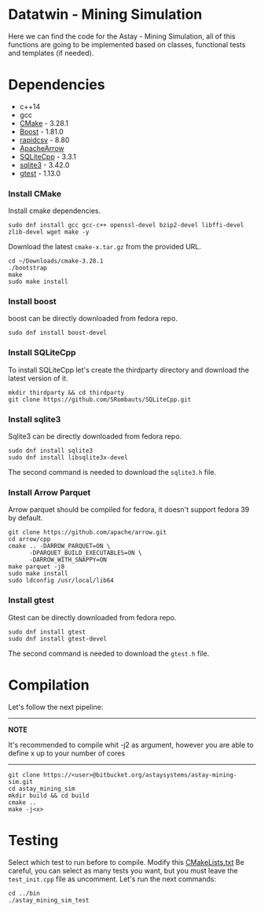 # Datatwin - Mining Simulation

Here we can find the code for the Astay - Mining Simulation, all of this functions are going to be implemented based on classes, functional tests and templates (if needed).

# Dependencies

- c++14
- gcc 
- [CMake](https://cmake.org/download/) - 3.28.1
- [Boost](https://www.boost.org/doc/libs/1_84_0/tools/build/doc/html/index.html#bbv2.installation) - 1.81.0
- [rapidcsv](https://github.com/d99kris/rapidcsv) - 8.80
- [ApacheArrow](https://github.com/apache/arrow/tree/main/cpp)
- [SQLiteCpp](https://github.com/SRombauts/SQLiteCpp) - 3.3.1
- [sqlite3](https://www.linuxcapable.com/install-sqlite-on-fedora-linux/) - 3.42.0
- [gtest](https://gist.github.com/Cartexius/4c437c084d6e388288201aadf9c8cdd5) - 1.13.0

### Install CMake

Install cmake dependencies.
```
sudo dnf install gcc gcc-c++ openssl-devel bzip2-devel libffi-devel zlib-devel wget make -y
```

Download the latest `cmake-x.tar.gz` from the provided URL.
```
cd ~/Downloads/cmake-3.28.1
./bootstrap
make
sudo make install
```

### Install boost 

boost can be directly downloaded from fedora repo.
```
sudo dnf install boost-devel
```

### Install SQLiteCpp

To install SQLiteCpp let's create the thirdparty directory and download the latest version of it.
```
mkdir thirdparty && cd thirdparty
git clone https://github.com/SRombauts/SQLiteCpp.git
```

### Install sqlite3

Sqlite3 can be directly downloaded from fedora repo.
```
sudo dnf install sqlite3
sudo dnf install libsqlite3x-devel
```
The second command is needed to download the `sqlite3.h` file.

### Install Arrow Parquet

Arrow parquet should be compiled for fedora, it doesn't support fedora 39 by default.
```
git clone https://github.com/apache/arrow.git
cd arrow/cpp
cmake .. -DARROW_PARQUET=ON \
      -DPARQUET_BUILD_EXECUTABLES=ON \
      -DARROW_WITH_SNAPPY=ON
make parquet -j8
sudo make install
sudo ldconfig /usr/local/lib64
```

### Install gtest

Gtest can be directly downloaded from fedora repo.
```
sudo dnf install gtest
sudo dnf install gtest-devel
```
The second command is needed to download the `gtest.h` file.

# Compilation

Let's follow the next pipeline:

---
**NOTE**

It's recommended to compile whit -j2 as argument, however you are able to define x up to your number of cores

---

```
git clone https://<user>@bitbucket.org/astaysystems/astay-mining-sim.git
cd astay_mining_sim
mkdir build && cd build
cmake ..
make -j<x>
```

# Testing
Select which test to run before to compile. Modify this [CMakeLists.txt](tests/CMakeLists.txt) Be careful, you can select as many tests you want, but you must leave the `test_init.cpp` file as uncomment.
Let's run the next commands:
```
cd ../bin
./astay_mining_sim_test
```